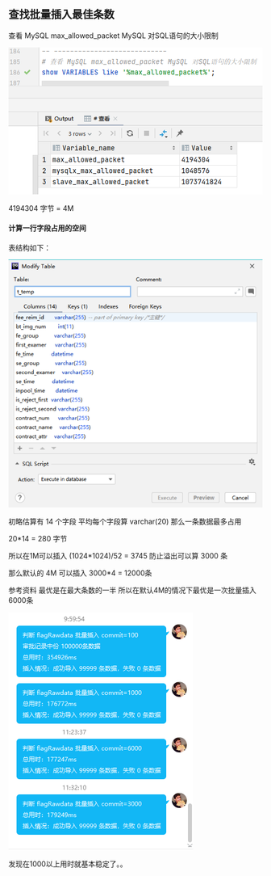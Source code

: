 ## 查找批量插入最佳条数

查看 MySQL max_allowed_packet MySQL 对SQL语句的大小限制

![image-20210317105856558](images/image-20210317105856558.png)

4194304 字节 = 4M



#### 计算一行字段占用的空间

表结构如下：

![image-20210317110357209](images/image-20210317110357209.png)

初略估算有 14 个字段 平均每个字段算 varchar(20) 那么一条数据最多占用

20*14 = 280 字节

所以在1M可以插入 (1024*1024)/52 = 3745 防止溢出可以算 3000 条

那么默认的 4M 可以插入 3000*4 = 12000条

参考资料 最优是在最大条数的一半 所以在默认4M的情况下最优是一次批量插入 6000条

![image-20210317113534747](images/image-20210317113534747.png)

发现在1000以上用时就基本稳定了。。